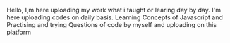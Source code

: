Hello, I,m here uploading my work what i taught or learing day by day.
I'm here uploading codes on daily basis.
Learning  Concepts of Javascript and Practising and trying Questions of code by myself and uploading on this platform
